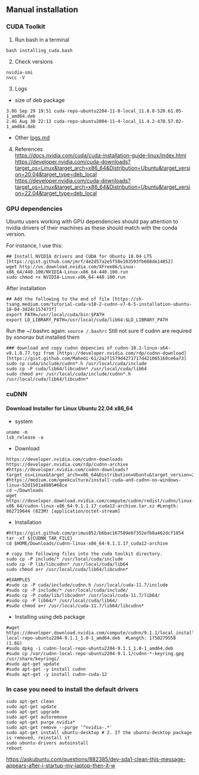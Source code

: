 ## Manual installation

### CUDA Toolkit
1. Run bash in a terminal 

```
bash installing_cuda.bash
```

2. Check versions
```
nvidia-smi
nvcc -V
```

3. Logs
* size of deb package
```
3.0G Sep 29 19:51 cuda-repo-ubuntu2204-11-8-local_11.8.0-520.61.05-1_amd64.deb
2.4G Aug 30 22:13 cuda-repo-ubuntu2004-11-4-local_11.4.2-470.57.02-1_amd64.deb
```
* Other [logs.md](logs.md)


4. References  
https://docs.nvidia.com/cuda/cuda-installation-guide-linux/index.html  
https://developer.nvidia.com/cuda-downloads?target_os=Linux&target_arch=x86_64&Distribution=Ubuntu&target_version=20.04&target_type=deb_local    
https://developer.nvidia.com/cuda-downloads?target_os=Linux&target_arch=x86_64&Distribution=Ubuntu&target_version=22.04&target_type=deb_local   


### GPU dependencies 
Ubuntu users working with GPU dependencies should pay attention to nvidia drivers of their machines as these should match with the conda version. 

For instance, I use this:
```
## Install NVIDIA drivers and CUDA for Ubuntu 18.04 LTS  [https://gist.github.com/jmrf/4e2d57a2e5f58e103593fb608de14852]
wget http://us.download.nvidia.com/XFree86/Linux-x86_64/440.100/NVIDIA-Linux-x86_64-440.100.run
sudo chmod +x NVIDIA-Linux-x86_64-440.100.run
```


After installation
```
## Add the following to the end of file [https://sh-tsang.medium.com/tutorial-cuda-v10-2-cudnn-v7-6-5-installation-ubuntu-18-04-3d24c157473f] 
export PATH=/usr/local/cuda/bin:$PATH  
export LD_LIBRARY_PATH=/usr/local/cuda/lib64:$LD_LIBRARY_PATH
```

Run the ~/.bashrc again: `source /.bashrc`
Still not sure if cudnn are required by xononav but installed them


```
### download and copy cudnn depencies of cudnn-10.2-linux-x64-v8.1.0.77.tgz from [https://developer.nvidia.com/rdp/cudnn-download] [https://gist.github.com/Mahedi-61/2a2f1579d4271717d421065168ce6a73]
sudo cp cuda/include/cudnn*.h /usr/local/cuda/include 
sudo cp -P cuda/lib64/libcudnn* /usr/local/cuda/lib64 
sudo chmod a+r /usr/local/cuda/include/cudnn*.h /usr/local/cuda/lib64/libcudnn*
```

### cuDNN 
#### Download Installer for Linux Ubuntu 22.04 x86_64
* system
```
uname -m
lsb_release -a
```

* Download
```
https://developer.nvidia.com/cudnn-downloads
https://developer.nvidia.com/rdp/cudnn-archive
#https://developer.nvidia.com/cudnn-downloads?target_os=Linux&target_arch=x86_64&Distribution=Ubuntu&target_version=22.04&target_type=deb_local
#https://medium.com/geekculture/install-cuda-and-cudnn-on-windows-linux-52d1501a8805#68ce
cd ~/Downloads
wget https://developer.download.nvidia.com/compute/cudnn/redist/cudnn/linux-x86_64/cudnn-linux-x86_64-9.1.1.17_cuda12-archive.tar.xz #Length: 862719644 (823M) [application/octet-stream]
```

* Installation
```
#https://gist.github.com/primus852/b6bac167509e6f352efb8a462dcf1854
tar -xf ${CUDNN_TAR_FILE}
cd $HOME/Downloads/cudnn-linux-x86_64-9.1.1.17_cuda12-archive

# copy the following files into the cuda toolkit directory.
sudo cp -P include/* /usr/local/cuda/include
sudo cp -P lib/libcudnn* /usr/local/cuda/lib64
sudo chmod a+r /usr/local/cuda/lib64/libcudnn* 

#EXAMPLES
#sudo cp -P cuda/include/cudnn.h /usr/local/cuda-11.7/include
#sudo cp -P include/* /usr/local/cuda/include/
#sudo cp -P cuda/lib/libcudnn* /usr/local/cuda-11.7/lib64/
#sudo cp -P lib64/* /usr/local/cuda/lib64/
#sudo chmod a+r /usr/local/cuda-11.7/lib64/libcudnn*

```

* Installing using deb package
```
#wget https://developer.download.nvidia.com/compute/cudnn/9.1.1/local_installers/cudnn-local-repo-ubuntu2204-9.1.1_1.0-1_amd64.deb  #Length: 1750279558 (1.6G)
#sudo dpkg -i cudnn-local-repo-ubuntu2204-9.1.1_1.0-1_amd64.deb
#sudo cp /var/cudnn-local-repo-ubuntu2204-9.1.1/cudnn-*-keyring.gpg /usr/share/keyrings/
#sudo apt-get update
#sudo apt-get -y install cudnn
#sudo apt-get -y install cudnn-cuda-12
```

### In case you need to install the  default drivers
```
sudo apt-get clean
sudo apt-get update
sudo apt-get upgrade
sudo apt-get autoremove
sudo apt-get purge nvidia*
sudo apt-get remove --purge '^nvidia-.*'
sudo apt-get install ubuntu-desktop # 2. If the ubuntu-desktop package is removed, reinstall it
sudo ubuntu-drivers autoinstall
reboot
```

https://askubuntu.com/questions/882385/dev-sda1-clean-this-message-appears-after-i-startup-my-laptop-then-it-w




